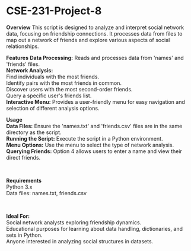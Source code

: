 # CSE-231-Project-8

**Overview**
This script is designed to analyze and interpret social network data, focusing on friendship connections. It processes data from files to map out a network of friends and explore various aspects of social relationships.
<br>

**Features**
**Data Processing:** Reads and processes data from 'names' and 'friends' files.
<br>
**Network Analysis:**
<br>
    Find individuals with the most friends. 
    <br>
    Identify pairs with the most friends in common.
    <br>
    Discover users with the most second-order friends.
    <br>
    Query a specific user's friends list. 
    <br>
**Interactive Menu:** Provides a user-friendly menu for easy navigation and selection of different analysis options.
<br>

**Usage**
<br>
**Data Files:** Ensure the 'names.txt' and 'friends.csv' files are in the same directory as the script.
<br>
**Running the Script:** Execute the script in a Python environment.
<br>
**Menu Options:** Use the menu to select the type of network analysis.
<br>
**Querying Friends:** Option 4 allows users to enter a name and view their direct friends.

<br> 

**Requirements**
<br>
Python 3.x
<br>
Data files: names.txt, friends.csv

<br>
    
**Ideal For:**
<br>
Social network analysts exploring friendship dynamics.
<br>
Educational purposes for learning about data handling, dictionaries, and sets in Python.
<br>
Anyone interested in analyzing social structures in datasets.
